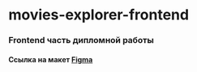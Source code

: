 # movies-explorer-frontend

### Frontend часть дипломной работы

#### Ссылка на макет [Figma](https://u3302489.ct.sendgrid.net/ls/click?upn=5jn-2BNVr6mWrJbcZ1z4kro7M6z5QR1ou6Ifo3fveA4sjlQHxf6nhkKvogrbkucEe6urFZ-2FiBavuxKrIJxnsZTemhPNUB1N3Zs1Cjmezz0j6tVUVFpl8j5jq2vHStpioqtOHcl64C22ofS19Cv5NVuwI-2Bf-2FxhelO8MnVtCvCU6nrQy-2BMOraIZHyjRFO84MKOicy2zdGH5UPvFH9wP08mnpbw-2Bhn5hlS9Xh9sxgW4NeORSzaYJdZDrytsnhIE9JCGfObloss6Kf6-2BJcIL5LkXVAuv02bsj2gXdyPF4KDCDbI-2Bo-3DEoxf_8EMTBiSUj-2B5zC-2BH6cRZvBAcPm82K5PMVhJDuYViclUVlD-2FuKrCLe-2Fx-2FXEmIRtERyrQ5-2F4jgcRuzvhV5nZaLPPGAjrTZPuxkEH8K6xVHQknMqYUrz7OsG3IZb-2FaSq1fVdKpHQLQLpM-2BZ2eN5Ps-2B6E1lpbBVudUqKMhNLX3VT1TOxtbQyTDWhbgsFJnbqKlbrUUyXR1-2FafyrAIruBX35LR3YYFCSPdELwrUHIJCpPCnxxLT2SS2EMamtj2t-2FqFbt-2BC)
####